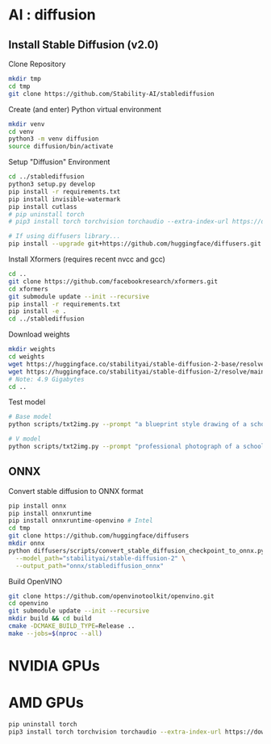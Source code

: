 # AI : diffusion

## Install Stable Diffusion (v2.0)

Clone Repository

```bash
mkdir tmp
cd tmp
git clone https://github.com/Stability-AI/stablediffusion
```

Create (and enter) Python virtual environment

```bash
mkdir venv
cd venv
python3 -m venv diffusion
source diffusion/bin/activate
```

Setup "Diffusion" Environment

```bash
cd ../stablediffusion
python3 setup.py develop
pip install -r requirements.txt
pip install invisible-watermark
pip install cutlass
# pip uninstall torch
# pip3 install torch torchvision torchaudio --extra-index-url https://download.pytorch.org/whl/cpu

# If using diffusers library...
pip install --upgrade git+https://github.com/huggingface/diffusers.git transformers accelerate scipy
```

Install Xformers (requires recent nvcc and gcc)

```bash
cd ..
git clone https://github.com/facebookresearch/xformers.git
cd xformers
git submodule update --init --recursive
pip install -r requirements.txt
pip install -e .
cd ../stablediffusion
```

Download weights

```bash
mkdir weights
cd weights
wget https://huggingface.co/stabilityai/stable-diffusion-2-base/resolve/main/512-base-ema.ckpt
wget https://huggingface.co/stabilityai/stable-diffusion-2/resolve/main/768-v-ema.ckpt
# Note: 4.9 Gigabytes
cd ..
```

Test model

```bash
# Base model
python scripts/txt2img.py --prompt "a blueprint style drawing of a school designed by buckminster fuller" --ckpt weights/512-base-ema.ckpt --config configs/stable-diffusion/v2-inference.yaml --H 256 --W 256

# V model
python scripts/txt2img.py --prompt "professional photograph of a school designed by buckminster fuller" --ckpt weights/768-v-ema.ckpt --config configs/stable-diffusion/v2-inference-v.yaml --H 768 --W 768
```

## ONNX

Convert stable diffusion to ONNX format

```bash
pip install onnx
pip install onnxruntime
pip install onnxruntime-openvino # Intel
cd tmp
git clone https://github.com/huggingface/diffusers
mkdir onnx
python diffusers/scripts/convert_stable_diffusion_checkpoint_to_onnx.py \
  --model_path="stabilityai/stable-diffusion-2" \
  --output_path="onnx/stablediffusion_onnx"
```


Build OpenVINO

```bash
git clone https://github.com/openvinotoolkit/openvino.git
cd openvino
git submodule update --init --recursive
mkdir build && cd build
cmake -DCMAKE_BUILD_TYPE=Release ..
make --jobs=$(nproc --all)
```

# NVIDIA GPUs

# AMD GPUs
```bash
pip uninstall torch
pip3 install torch torchvision torchaudio --extra-index-url https://download.pytorch.org/whl/rocm5.2
```
